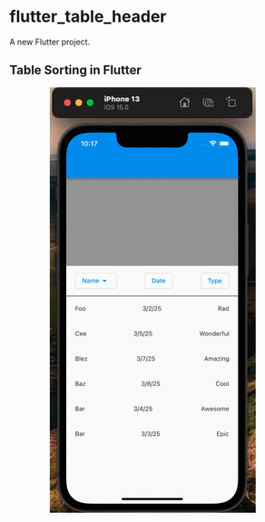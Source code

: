 # flutter_table_header

A new Flutter project.

## Table Sorting in Flutter
<p align="center"><img src="/images/screenshot.png" /></p>